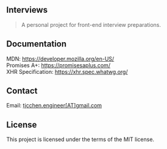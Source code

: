 ## Interviews
> A personal project for front-end interview preparations.

## Documentation
MDN: https://developer.mozilla.org/en-US/  
Promises A+: https://promisesaplus.com/  
XHR Specification: https://xhr.spec.whatwg.org/

## Contact
Email: <a href="mailto:tjcchen.engineer@gmail.com">tjcchen.engineer[AT]gmail.com</a>

## License
This project is licensed under the terms of the MIT license.
